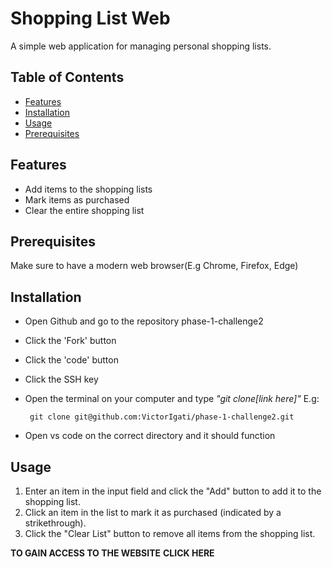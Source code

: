 # Shopping List Web 

A simple web application for managing personal shopping lists.

## Table of Contents

- [Features](#features)
- [Installation](#installation)
- [Usage](#usage)
- [Prerequisites](#prerequisites)

## Features

- Add items to the shopping lists
- Mark items as purchased
- Clear the entire shopping list

## Prerequisites
Make sure to have a modern web browser(E.g Chrome, Firefox, Edge)

## Installation
- Open Github and go to the repository phase-1-challenge2
- Click the 'Fork' button 
- Click the 'code' button 
- Click the SSH key 
- Open the terminal on your computer and type _"git clone[link here]"_ E.g:
      
       git clone git@github.com:VictorIgati/phase-1-challenge2.git
- Open vs code on the correct directory and it should function

## Usage
1. Enter an item in the input field and click the "Add" button to add it to the shopping list.
2. Click an item in the list to mark it as purchased (indicated by a strikethrough).
3. Click the "Clear List" button to remove all items from the shopping list.

**TO GAIN ACCESS TO THE WEBSITE**
**CLICK HERE**
